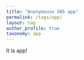 ```yaml
---
title: "Anonymouse SNS app"
permalink: /tags/app/
layout: tag
author_profile: true
taxonomy: app
---
```


It is app!

